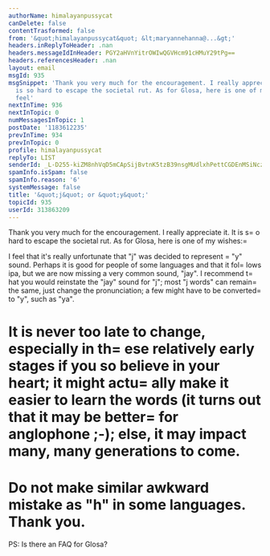 ```yaml
---
authorName: himalayanpussycat
canDelete: false
contentTrasformed: false
from: '&quot;himalayanpussycat&quot; &lt;maryannehanna@...&gt;'
headers.inReplyToHeader: .nan
headers.messageIdInHeader: PGY2aHVnYitrOWIwQGVHcm91cHMuY29tPg==
headers.referencesHeader: .nan
layout: email
msgId: 935
msgSnippet: 'Thank you very much for the encouragement. I really appreciate it. It
  is so hard to escape the societal rut. As for Glosa, here is one of my wishes: I
  feel'
nextInTime: 936
nextInTopic: 0
numMessagesInTopic: 1
postDate: '1183612235'
prevInTime: 934
prevInTopic: 0
profile: himalayanpussycat
replyTo: LIST
senderId: _L-D255-kiZM8nhVqD5mCApSijBvtnK5tzB39nsgMUdlxhPettCGDEnMSiNczuBEBhxnYUrt3k9a90_eGFLG2qvJjA10H0bDd996A3Yg7pe5rYKy_6Y
spamInfo.isSpam: false
spamInfo.reason: '6'
systemMessage: false
title: '&quot;j&quot; or &quot;y&quot;'
topicId: 935
userId: 313863209
---
```


Thank you very much for the encouragement. I really appreciate it. 
It is s=
o hard to escape the societal rut. As for Glosa, here is one 
of my wishes:=
 
 
I feel that it's really unfortunate that "j" was decided to 
represent =
"y" sound. Perhaps it is good for people of some languages 
and that it fol=
lows ipa, but we are now missing a very common sound, 
"jay". I recommend t=
hat you would reinstate the "jay" sound for "j"; 
most "j words" can remain=
 the same, just change the pronunciation; a 
few might have to be converted=
 to "y", such as "ya".  
 
It is never too late to change, especially in th=
ese relatively early 
stages if you so believe in your heart; it might actu=
ally make it 
easier to learn the words (it turns out that it may be better=
 for 
anglophone ;-); else, it may impact many, many generations to come. 
=
Do not make similar awkward mistake as "h" in some languages. Thank 
you. 
=
 
PS: Is there an FAQ for Glosa? 


